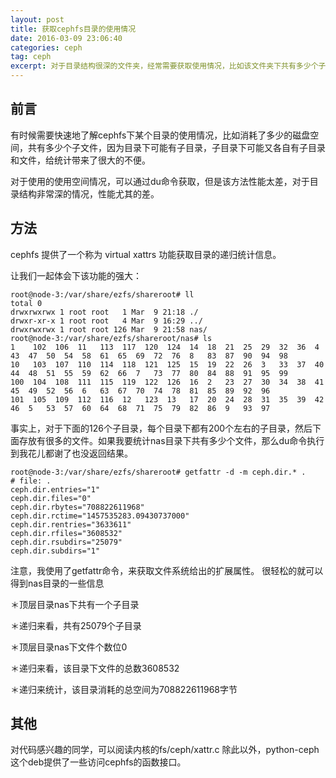 ```yaml
---
layout: post
title: 获取cephfs目录的使用情况
date: 2016-03-09 23:06:40
categories: ceph
tag: ceph
excerpt: 对于目录结构很深的文件夹，经常需要获取使用情况，比如该文件夹下共有多少个子目录，多少个子文件，该文件夹共消耗了多少的磁盘空间？
---
```


前言
-----
有时候需要快速地了解cephfs下某个目录的使用情况，比如消耗了多少的磁盘空间，共有多少个子文件，因为目录下可能有子目录，子目录下可能又各自有子目录和文件，给统计带来了很大的不便。

对于使用的使用空间情况，可以通过du命令获取，但是该方法性能太差，对于目录结构非常深的情况，性能尤其的差。


方法
-----
cephfs 提供了一个称为 virtual xattrs 功能获取目录的递归统计信息。

让我们一起体会下该功能的强大：

```
root@node-3:/var/share/ezfs/shareroot# ll
total 0
drwxrwxrwx 1 root root   1 Mar  9 21:18 ./
drwxr-xr-x 1 root root   4 Mar  9 16:29 ../
drwxrwxrwx 1 root root 126 Mar  9 21:58 nas/
root@node-3:/var/share/ezfs/shareroot/nas# ls
1    102  106  11   113  117  120  124  14  18  21  25  29  32  36  4   43  47  50  54  58  61  65  69  72  76  8   83  87  90  94  98
10   103  107  110  114  118  121  125  15  19  22  26  3   33  37  40  44  48  51  55  59  62  66  7   73  77  80  84  88  91  95  99
100  104  108  111  115  119  122  126  16  2   23  27  30  34  38  41  45  49  52  56  6   63  67  70  74  78  81  85  89  92  96
101  105  109  112  116  12   123  13   17  20  24  28  31  35  39  42  46  5   53  57  60  64  68  71  75  79  82  86  9   93  97

```

事实上，对于下面的126个子目录，每个目录下都有200个左右的子目录，然后下面存放有很多的文件。如果我要统计nas目录下共有多少个文件，那么du命令执行到我花儿都谢了也没返回结果。

```
root@node-3:/var/share/ezfs/shareroot# getfattr -d -m ceph.dir.* .
# file: .
ceph.dir.entries="1"
ceph.dir.files="0"
ceph.dir.rbytes="708822611968"
ceph.dir.rctime="1457535283.09430737000"
ceph.dir.rentries="3633611"
ceph.dir.rfiles="3608532"
ceph.dir.rsubdirs="25079"
ceph.dir.subdirs="1"

```

注意，我使用了getfattr命令，来获取文件系统给出的扩展属性。 很轻松的就可以得到nas目录的一些信息

＊顶层目录nas下共有一个子目录

＊递归来看，共有25079个子目录

＊顶层目录nas下文件个数位0

＊递归来看，该目录下文件的总数3608532

＊递归来统计，该目录消耗的总空间为708822611968字节


其他
------
对代码感兴趣的同学，可以阅读内核的fs/ceph/xattr.c
除此以外，python-ceph这个deb提供了一些访问cephfs的函数接口。